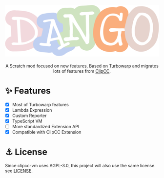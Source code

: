 <div align="center">

![dango-logo](./assets/dango.svg)
---

A Scratch mod focused on new features, Based on [Turbowarp](https://github.com/TurboWarp/scratch-vm) and migrates lots of features from [ClipCC](https://github.com/Clipteam/clipcc-vm).

</div>

# ✨ Features
- [x] Most of Turbowarp features
- [x] Lambda Expression
- [x] Custom Reporter
- [x] TypeScript VM
- [ ] More standardized Extension API
- [x] Compatible with ClipCC Extension
# ⚓ License
Since clipcc-vm uses AGPL-3.0, this project will also use the same license. see [LICENSE](./LICENSE).
